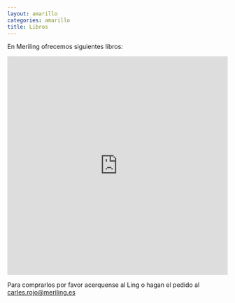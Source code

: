 ```yaml
---
layout: amarillo
categories: amarillo
title: Libros
---
```

En Meriling ofrecemos siguientes libros:

<iframe width='100%' height='500' frameborder='0' src='https://docs.google.com/spreadsheet/pub?hl=es&hl=es&key=0AngnTJpvFksydDVWVHA4NlVzTUlHU3JBX2stbTBHanc&output=html&widget=true'></iframe>

Para comprarlos por favor acerquense al Ling o hagan el pedido al carles.rojo@meriling.es